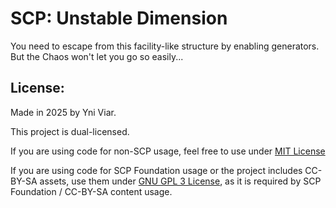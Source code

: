 # SCP: Unstable Dimension

You need to escape from this facility-like structure by enabling generators. But the Chaos won't let you go so easily...

## License:
Made in 2025 by Yni Viar.

This project is dual-licensed.

If you are using code for non-SCP usage, feel free to use under [MIT License](/LICENSE.MIT)

If you are using code for SCP Foundation usage or the project includes CC-BY-SA assets, use them under [GNU GPL 3 License](/LICENSE.GPL), as it is required by SCP Foundation / CC-BY-SA content usage.